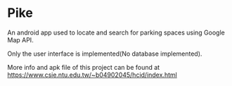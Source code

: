 # Pike

An android app used to locate and search for parking spaces using Google Map API.

Only the user interface is implemented(No database implemented). 

More info and apk file of this project can be found at https://www.csie.ntu.edu.tw/~b04902045/hcid/index.html
